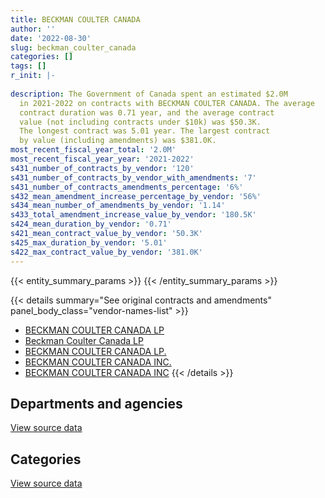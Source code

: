 ```yaml
---
title: BECKMAN COULTER CANADA
author: ''
date: '2022-08-30'
slug: beckman_coulter_canada
categories: []
tags: []
r_init: |-
  
description: The Government of Canada spent an estimated $2.0M
  in 2021-2022 on contracts with BECKMAN COULTER CANADA. The average
  contract duration was 0.71 year, and the average contract
  value (not including contracts under $10k) was $50.3K.
  The longest contract was 5.01 year. The largest contract
  by value (including amendments) was $381.0K.
most_recent_fiscal_year_total: '2.0M'
most_recent_fiscal_year_year: '2021-2022'
s431_number_of_contracts_by_vendor: '120'
s431_number_of_contracts_by_vendor_with_amendments: '7'
s431_number_of_contracts_amendments_percentage: '6%'
s432_mean_amendment_increase_percentage_by_vendor: '56%'
s434_mean_number_of_amendments_by_vendor: '1.14'
s433_total_amendment_increase_value_by_vendor: '180.5K'
s424_mean_duration_by_vendor: '0.71'
s421_mean_contract_value_by_vendor: '50.3K'
s425_max_duration_by_vendor: '5.01'
s422_max_contract_value_by_vendor: '381.0K'
---
```


<script src="/rmarkdown-libs/htmlwidgets/htmlwidgets.js"></script>
<link href="/rmarkdown-libs/datatables-css/datatables-crosstalk.css" rel="stylesheet" />
<script src="/rmarkdown-libs/datatables-binding/datatables.js"></script>
<script src="/rmarkdown-libs/jquery/jquery-3.6.0.min.js"></script>
<link href="/rmarkdown-libs/dt-core-bootstrap/css/dataTables.bootstrap.min.css" rel="stylesheet" />
<link href="/rmarkdown-libs/dt-core-bootstrap/css/dataTables.bootstrap.extra.css" rel="stylesheet" />
<script src="/rmarkdown-libs/dt-core-bootstrap/js/jquery.dataTables.min.js"></script>
<script src="/rmarkdown-libs/dt-core-bootstrap/js/dataTables.bootstrap.min.js"></script>
<link href="/rmarkdown-libs/crosstalk/css/crosstalk.min.css" rel="stylesheet" />
<script src="/rmarkdown-libs/crosstalk/js/crosstalk.min.js"></script>
<script src="/rmarkdown-libs/htmlwidgets/htmlwidgets.js"></script>
<link href="/rmarkdown-libs/datatables-css/datatables-crosstalk.css" rel="stylesheet" />
<script src="/rmarkdown-libs/datatables-binding/datatables.js"></script>
<script src="/rmarkdown-libs/jquery/jquery-3.6.0.min.js"></script>
<link href="/rmarkdown-libs/dt-core-bootstrap/css/dataTables.bootstrap.min.css" rel="stylesheet" />
<link href="/rmarkdown-libs/dt-core-bootstrap/css/dataTables.bootstrap.extra.css" rel="stylesheet" />
<script src="/rmarkdown-libs/dt-core-bootstrap/js/jquery.dataTables.min.js"></script>
<script src="/rmarkdown-libs/dt-core-bootstrap/js/dataTables.bootstrap.min.js"></script>
<link href="/rmarkdown-libs/crosstalk/css/crosstalk.min.css" rel="stylesheet" />
<script src="/rmarkdown-libs/crosstalk/js/crosstalk.min.js"></script>

{{< entity_summary_params >}}
{{< /entity_summary_params >}}

{{< details summary="See original contracts and amendments" panel_body_class="vendor-names-list" >}}
- [BECKMAN COULTER CANADA LP](https://search.open.canada.ca/en/ct/?sort=contract_value_f%20desc&page=1&search_text=%22BECKMAN%20COULTER%20CANADA%20LP%22)
- [Beckman Coulter Canada LP](https://search.open.canada.ca/en/ct/?sort=contract_value_f%20desc&page=1&search_text=%22Beckman%20Coulter%20Canada%20LP%22)
- [BECKMAN COULTER CANADA LP.](https://search.open.canada.ca/en/ct/?sort=contract_value_f%20desc&page=1&search_text=%22BECKMAN%20COULTER%20CANADA%20LP.%22)
- [BECKMAN COULTER CANADA INC.](https://search.open.canada.ca/en/ct/?sort=contract_value_f%20desc&page=1&search_text=%22BECKMAN%20COULTER%20CANADA%20INC.%22)
- [BECKMAN COULTER CANADA INC](https://search.open.canada.ca/en/ct/?sort=contract_value_f%20desc&page=1&search_text=%22BECKMAN%20COULTER%20CANADA%20INC%22)
{{< /details >}}

## Departments and agencies

<div id="htmlwidget-1" style="width:100%;height:auto;" class="datatables html-widget"></div>
<script type="application/json" data-for="htmlwidget-1">{"x":{"style":"bootstrap","filter":"none","vertical":false,"data":[["<a href=\"/departments/aafc-aac/\">Agriculture and Agri-Food Canada<\/a>","<a href=\"/departments/aandc-aadnc/\">Crown-Indigenous Relations and Northern Affairs Canada<\/a>","<a href=\"/departments/cfia-acia/\">Canadian Food Inspection Agency<\/a>","<a href=\"/departments/cgc-ccg/\">Canadian Grain Commission<\/a>","<a href=\"/departments/dfo-mpo/\">Fisheries and Oceans Canada<\/a>","<a href=\"/departments/ec/\">Environment and Climate Change Canada<\/a>","<a href=\"/departments/hc-sc/\">Health Canada<\/a>","<a href=\"/departments/nrc-cnrc/\">National Research Council Canada<\/a>","<a href=\"/departments/nrcan-rncan/\">Natural Resources Canada<\/a>","<a href=\"/departments/phac-aspc/\">Public Health Agency of Canada<\/a>"],[153278.82,68109.69,33217.48,null,171376.62,89830.66,82184.52,466475.52,4015.11,425126.83],[144601.08,null,13679.7,614.93,null,null,1687.46,90437.93,22168.59,189266.26],[64705.25,null,99072.76,17688.51,null,null,109090.51,320710.55,null,284560.4],[33826.41,null,322136.29,4879.35,6355.97,null,11043.47,1059445.92,null,586076.39]],"container":"<table class=\"table table-striped table-hover row-border order-column display\">\n  <thead>\n    <tr>\n      <th>Department<\/th>\n      <th>2018-2019<\/th>\n      <th>2019-2020<\/th>\n      <th>2020-2021<\/th>\n      <th>2021-2022<\/th>\n    <\/tr>\n  <\/thead>\n<\/table>","options":{"order":[[4,"desc"]],"pageLength":10,"autoWidth":true,"columnDefs":[{"targets":1,"render":"function(data, type, row, meta) {\n    return type !== 'display' ? data : DTWidget.formatCurrency(data, \"$\", 2, 3, \",\", \".\", true, null);\n  }"},{"targets":2,"render":"function(data, type, row, meta) {\n    return type !== 'display' ? data : DTWidget.formatCurrency(data, \"$\", 2, 3, \",\", \".\", true, null);\n  }"},{"targets":3,"render":"function(data, type, row, meta) {\n    return type !== 'display' ? data : DTWidget.formatCurrency(data, \"$\", 2, 3, \",\", \".\", true, null);\n  }"},{"targets":4,"render":"function(data, type, row, meta) {\n    return type !== 'display' ? data : DTWidget.formatCurrency(data, \"$\", 2, 3, \",\", \".\", true, null);\n  }"},{"width":"16%","targets":[1,2,3,4]},{"className":"dt-right","targets":[1,2,3,4]}],"orderClasses":false}},"evals":["options.columnDefs.0.render","options.columnDefs.1.render","options.columnDefs.2.render","options.columnDefs.3.render"],"jsHooks":[]}</script>
<p class="text-right">
<a href="https://github.com/GoC-Spending/contracts-data/tree/main/data/out/vendors/beckman_coulter_canada/summary_by_fiscal_year_by_department.csv" class="source-data-link btn btn-link">View source data</a>
</p>

## Categories

<div id="htmlwidget-2" style="width:100%;height:auto;" class="datatables html-widget"></div>
<script type="application/json" data-for="htmlwidget-2">{"x":{"style":"bootstrap","filter":"none","vertical":false,"data":[["<a href=\"/categories/facilities_and_construction/\">Facilities and construction<\/a>","<a href=\"/categories/professional_services/\">Professional services<\/a>","<a href=\"/categories/information_technology/\">Information technology<\/a>","<a href=\"/categories/medical/\">Medical<\/a>","<a href=\"/categories/industrial_products_and_services/\">Industrial products and services<\/a>"],[254038.54,4015.11,null,20144.48,1215417.11],[216547.87,9604.78,null,81627.33,154675.98],[238994.3,null,26918.99,49701.66,580213.04],[271489.29,null,61520.32,null,1690754.17]],"container":"<table class=\"table table-striped table-hover row-border order-column display\">\n  <thead>\n    <tr>\n      <th>Category<\/th>\n      <th>2018-2019<\/th>\n      <th>2019-2020<\/th>\n      <th>2020-2021<\/th>\n      <th>2021-2022<\/th>\n    <\/tr>\n  <\/thead>\n<\/table>","options":{"order":[[4,"desc"]],"dom":"t","pageLength":30,"autoWidth":true,"columnDefs":[{"targets":1,"render":"function(data, type, row, meta) {\n    return type !== 'display' ? data : DTWidget.formatCurrency(data, \"$\", 2, 3, \",\", \".\", true, null);\n  }"},{"targets":2,"render":"function(data, type, row, meta) {\n    return type !== 'display' ? data : DTWidget.formatCurrency(data, \"$\", 2, 3, \",\", \".\", true, null);\n  }"},{"targets":3,"render":"function(data, type, row, meta) {\n    return type !== 'display' ? data : DTWidget.formatCurrency(data, \"$\", 2, 3, \",\", \".\", true, null);\n  }"},{"targets":4,"render":"function(data, type, row, meta) {\n    return type !== 'display' ? data : DTWidget.formatCurrency(data, \"$\", 2, 3, \",\", \".\", true, null);\n  }"},{"width":"16%","targets":[1,2,3,4]},{"className":"dt-right","targets":[1,2,3,4]}],"orderClasses":false,"lengthMenu":[10,25,30,50,100]}},"evals":["options.columnDefs.0.render","options.columnDefs.1.render","options.columnDefs.2.render","options.columnDefs.3.render"],"jsHooks":[]}</script>
<p class="text-right">
<a href="https://github.com/GoC-Spending/contracts-data/tree/main/data/out/vendors/beckman_coulter_canada/summary_by_fiscal_year_by_category.csv" class="source-data-link btn btn-link">View source data</a>
</p>
